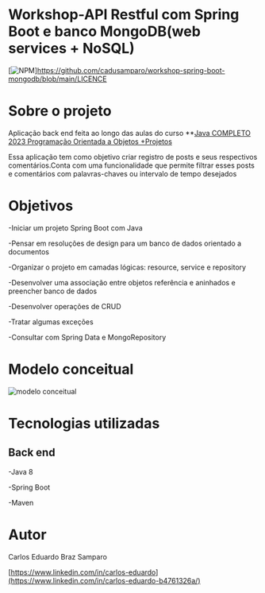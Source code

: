 # Workshop-API Restful com Spring Boot e banco MongoDB(web services + NoSQL)
[![NPM](https://img.shields.io/npm/l/react)]https://github.com/cadusamparo/workshop-spring-boot-mongodb/blob/main/LICENCE

# Sobre o projeto
Aplicação back end feita ao longo das aulas do curso **[Java COMPLETO 2023 Programação Orientada a Objetos +Projetos](https://www.udemy.com/course/java-curso-completo)

Essa aplicação tem como objetivo criar registro de posts e seus respectivos comentários.Conta com uma funcionalidade que permite filtrar esses posts e comentários com palavras-chaves ou intervalo de tempo desejados

# Objetivos
-Iniciar um projeto Spring Boot com Java

-Pensar em resoluções de design para um banco de dados orientado a documentos

-Organizar o projeto em camadas lógicas: resource, service e repository

-Desenvolver uma associação entre objetos referência e aninhados e preencher banco de dados

-Desenvolver operações de CRUD

-Tratar algumas exceções

-Consultar com Spring Data e MongoRepository

# Modelo conceitual
![modelo conceitual](https://user-images.githubusercontent.com/128712778/236245045-28182816-464e-47c3-8a75-ee64225fb0ee.PNG)

# Tecnologias utilizadas
## Back end
-Java 8


-Spring Boot


-Maven

# Autor
Carlos Eduardo Braz Samparo

[https://www.linkedin.com/in/carlos-eduardo](https://www.linkedin.com/in/carlos-eduardo-b4761326a/)
